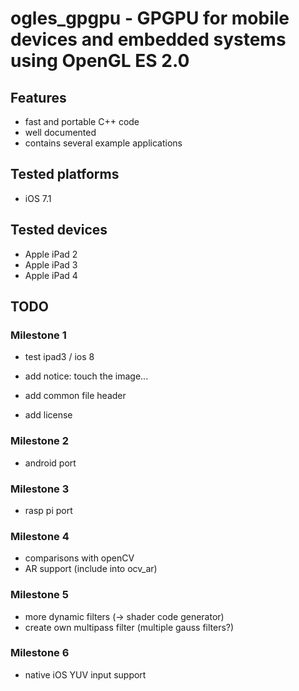 # ogles_gpgpu - GPGPU for mobile devices and embedded systems using OpenGL ES 2.0

## Features

* fast and portable C++ code
* well documented
* contains several example applications

## Tested platforms

* iOS 7.1

## Tested devices

* Apple iPad 2
* Apple iPad 3
* Apple iPad 4

## TODO

### Milestone 1

* test ipad3 / ios 8

* add notice: touch the image...

* add common file header
* add license

### Milestone 2

* android port

### Milestone 3

* rasp pi port

### Milestone 4

* comparisons with openCV
* AR support (include into ocv_ar)

### Milestone 5

* more dynamic filters (-> shader code generator)
* create own multipass filter (multiple gauss filters?)

### Milestone 6

* native iOS YUV input support